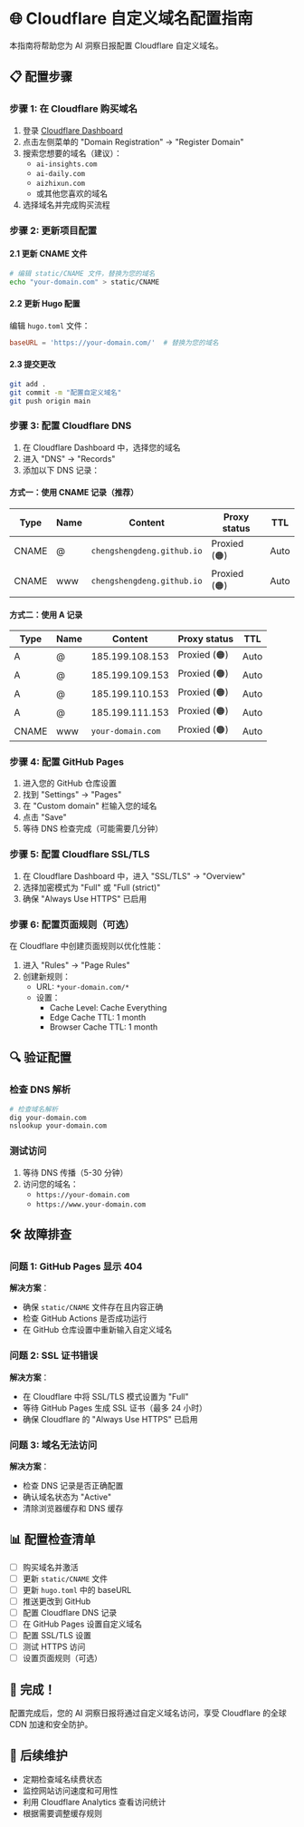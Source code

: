 # 🌐 Cloudflare 自定义域名配置指南

本指南将帮助您为 AI 洞察日报配置 Cloudflare 自定义域名。

## 📋 配置步骤

### 步骤 1: 在 Cloudflare 购买域名

1. 登录 [Cloudflare Dashboard](https://dash.cloudflare.com/)
2. 点击左侧菜单的 "Domain Registration" → "Register Domain"
3. 搜索您想要的域名（建议）：
   - `ai-insights.com`
   - `ai-daily.com`
   - `aizhixun.com`
   - 或其他您喜欢的域名
4. 选择域名并完成购买流程

### 步骤 2: 更新项目配置

#### 2.1 更新 CNAME 文件

```bash
# 编辑 static/CNAME 文件，替换为您的域名
echo "your-domain.com" > static/CNAME
```

#### 2.2 更新 Hugo 配置

编辑 `hugo.toml` 文件：

```toml
baseURL = 'https://your-domain.com/'  # 替换为您的域名
```

#### 2.3 提交更改

```bash
git add .
git commit -m "配置自定义域名"
git push origin main
```

### 步骤 3: 配置 Cloudflare DNS

1. 在 Cloudflare Dashboard 中，选择您的域名
2. 进入 "DNS" → "Records"
3. 添加以下 DNS 记录：

#### 方式一：使用 CNAME 记录（推荐）

| Type | Name | Content | Proxy status | TTL |
|------|------|---------|--------------|-----|
| CNAME | @ | `chengshengdeng.github.io` | Proxied (🟠) | Auto |
| CNAME | www | `chengshengdeng.github.io` | Proxied (🟠) | Auto |

#### 方式二：使用 A 记录

| Type | Name | Content | Proxy status | TTL |
|------|------|---------|--------------|-----|
| A | @ | 185.199.108.153 | Proxied (🟠) | Auto |
| A | @ | 185.199.109.153 | Proxied (🟠) | Auto |
| A | @ | 185.199.110.153 | Proxied (🟠) | Auto |
| A | @ | 185.199.111.153 | Proxied (🟠) | Auto |
| CNAME | www | `your-domain.com` | Proxied (🟠) | Auto |

### 步骤 4: 配置 GitHub Pages

1. 进入您的 GitHub 仓库设置
2. 找到 "Settings" → "Pages"
3. 在 "Custom domain" 栏输入您的域名
4. 点击 "Save"
5. 等待 DNS 检查完成（可能需要几分钟）

### 步骤 5: 配置 Cloudflare SSL/TLS

1. 在 Cloudflare Dashboard 中，进入 "SSL/TLS" → "Overview"
2. 选择加密模式为 "Full" 或 "Full (strict)"
3. 确保 "Always Use HTTPS" 已启用

### 步骤 6: 配置页面规则（可选）

在 Cloudflare 中创建页面规则以优化性能：

1. 进入 "Rules" → "Page Rules"
2. 创建新规则：
   - URL: `*your-domain.com/*`
   - 设置：
     - Cache Level: Cache Everything
     - Edge Cache TTL: 1 month
     - Browser Cache TTL: 1 month

## 🔍 验证配置

### 检查 DNS 解析

```bash
# 检查域名解析
dig your-domain.com
nslookup your-domain.com
```

### 测试访问

1. 等待 DNS 传播（5-30 分钟）
2. 访问您的域名：
   - `https://your-domain.com`
   - `https://www.your-domain.com`

## 🛠️ 故障排查

### 问题 1: GitHub Pages 显示 404

**解决方案**：
- 确保 `static/CNAME` 文件存在且内容正确
- 检查 GitHub Actions 是否成功运行
- 在 GitHub 仓库设置中重新输入自定义域名

### 问题 2: SSL 证书错误

**解决方案**：
- 在 Cloudflare 中将 SSL/TLS 模式设置为 "Full"
- 等待 GitHub Pages 生成 SSL 证书（最多 24 小时）
- 确保 Cloudflare 的 "Always Use HTTPS" 已启用

### 问题 3: 域名无法访问

**解决方案**：
- 检查 DNS 记录是否正确配置
- 确认域名状态为 "Active"
- 清除浏览器缓存和 DNS 缓存

## 📊 配置检查清单

- [ ] 购买域名并激活
- [ ] 更新 `static/CNAME` 文件
- [ ] 更新 `hugo.toml` 中的 baseURL
- [ ] 推送更改到 GitHub
- [ ] 配置 Cloudflare DNS 记录
- [ ] 在 GitHub Pages 设置自定义域名
- [ ] 配置 SSL/TLS 设置
- [ ] 测试 HTTPS 访问
- [ ] 设置页面规则（可选）

## 🎉 完成！

配置完成后，您的 AI 洞察日报将通过自定义域名访问，享受 Cloudflare 的全球 CDN 加速和安全防护。

## 📌 后续维护

- 定期检查域名续费状态
- 监控网站访问速度和可用性
- 利用 Cloudflare Analytics 查看访问统计
- 根据需要调整缓存规则